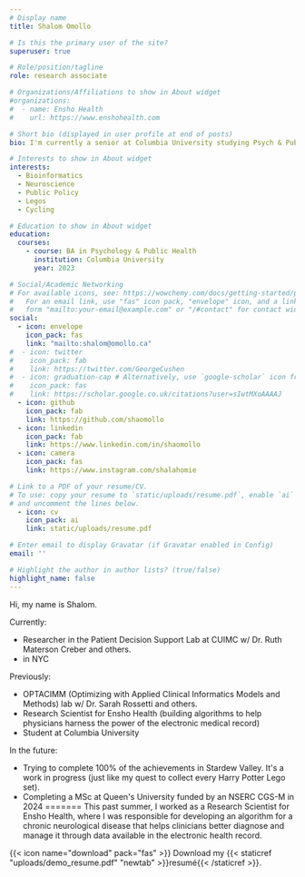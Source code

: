 ```yaml
---
# Display name
title: Shalom Omollo

# Is this the primary user of the site?
superuser: true

# Role/position/tagline
role: research associate

# Organizations/Affiliations to show in About widget
#organizations:
#  - name: Ensho Health
#    url: https://www.enshohealth.com

# Short bio (displayed in user profile at end of posts)
bio: I'm currently a senior at Columbia University studying Psych & Public Health. My interest lies in bioinformatics.  

# Interests to show in About widget
interests:
  - Bioinformatics
  - Neuroscience
  - Public Policy
  - Legos
  - Cycling 

# Education to show in About widget
education:
  courses:
    - course: BA in Psychology & Public Health
      institution: Columbia University
      year: 2023

# Social/Academic Networking
# For available icons, see: https://wowchemy.com/docs/getting-started/page-builder/#icons
#   For an email link, use "fas" icon pack, "envelope" icon, and a link in the
#   form "mailto:your-email@example.com" or "/#contact" for contact widget.
social:
  - icon: envelope
    icon_pack: fas
    link: "mailto:shalom@omollo.ca"
#  - icon: twitter
#    icon_pack: fab
#    link: https://twitter.com/GeorgeCushen
#  - icon: graduation-cap # Alternatively, use `google-scholar` icon from `ai` icon pack
#    icon_pack: fas
#    link: https://scholar.google.co.uk/citations?user=sIwtMXoAAAAJ
  - icon: github
    icon_pack: fab
    link: https://github.com/shaomollo
  - icon: linkedin
    icon_pack: fab
    link: https://www.linkedin.com/in/shaomollo
  - icon: camera
    icon_pack: fas
    link: https://www.instagram.com/shalahomie

# Link to a PDF of your resume/CV.
# To use: copy your resume to `static/uploads/resume.pdf`, enable `ai` icons in `params.toml`,
# and uncomment the lines below.
  - icon: cv
    icon_pack: ai
    link: static/uploads/resume.pdf

# Enter email to display Gravatar (if Gravatar enabled in Config)
email: ''

# Highlight the author in author lists? (true/false)
highlight_name: false
---
```

Hi, my name is Shalom. 

Currently:
- Researcher in the Patient Decision Support Lab at CUIMC w/ Dr. Ruth Materson Creber and others. 
- in NYC

Previously:  
- OPTACIMM (Optimizing with Applied Clinical Informatics Models and Methods) lab w/ Dr. Sarah Rossetti and others.
- Research Scientist for Ensho Health (building algorithms to help physicians harness the power of the electronic medical record)
- Student at Columbia University 

In the future: 
- Trying to complete 100% of the achievements in Stardew Valley. It's a work in progress (just like my quest to collect every Harry Potter Lego set). 
- Completing a MSc at Queen's University funded by an NSERC CGS-M in 2024
=======
This past summer, I worked as a Research Scientist for Ensho Health, where I was responsible for developing an algorithm for a chronic neurological disease that helps clinicians better diagnose and manage it through data available in the electronic health record.


{{< icon name="download" pack="fas" >}} Download my {{< staticref "uploads/demo_resume.pdf" "newtab" >}}resumé{{< /staticref >}}.
